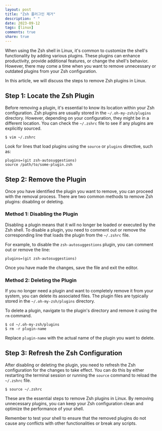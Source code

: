 ```yaml
---
layout: post
title: "Zsh 플러그인 제거"
description: " "
date: 2023-09-12
tags: [linux]
comments: true
share: true
---
```


When using the Zsh shell in Linux, it's common to customize the shell's functionality by adding various plugins. These plugins can enhance productivity, provide additional features, or change the shell's behavior. However, there may come a time when you want to remove unnecessary or outdated plugins from your Zsh configuration.

In this article, we will discuss the steps to remove Zsh plugins in Linux.

## Step 1: Locate the Zsh Plugin

Before removing a plugin, it's essential to know its location within your Zsh configuration. Zsh plugins are usually stored in the `~/.oh-my-zsh/plugins` directory. However, depending on your configuration, they might be in a different location. You can check the `~/.zshrc` file to see if any plugins are explicitly sourced.

```shell
$ vim ~/.zshrc
```

Look for lines that load plugins using the `source` or `plugins` directive, such as:

```shell
plugins=(git zsh-autosuggestions)
source /path/to/some-plugin.zsh
```

## Step 2: Remove the Plugin

Once you have identified the plugin you want to remove, you can proceed with the removal process. There are two common methods to remove Zsh plugins: disabling or deleting.

### Method 1: Disabling the Plugin

Disabling a plugin means that it will no longer be loaded or executed by the Zsh shell. To disable a plugin, you need to comment out or remove the corresponding line that loads the plugin from the `~/.zshrc` file.

For example, to disable the `zsh-autosuggestions` plugin, you can comment out or remove the line:

```shell
plugins=(git zsh-autosuggestions)
```

Once you have made the changes, save the file and exit the editor.

### Method 2: Deleting the Plugin

If you no longer need a plugin and want to completely remove it from your system, you can delete its associated files. The plugin files are typically stored in the `~/.oh-my-zsh/plugins` directory.

To delete a plugin, navigate to the plugin's directory and remove it using the `rm` command.

```shell
$ cd ~/.oh-my-zsh/plugins
$ rm -r plugin-name
```

Replace `plugin-name` with the actual name of the plugin you want to delete.

## Step 3: Refresh the Zsh Configuration

After disabling or deleting the plugin, you need to refresh the Zsh configuration for the changes to take effect. You can do this by either restarting the terminal session or running the `source` command to reload the `~/.zshrc` file.

```shell
$ source ~/.zshrc
```

These are the essential steps to remove Zsh plugins in Linux. By removing unnecessary plugins, you can keep your Zsh configuration clean and optimize the performance of your shell.

Remember to test your shell to ensure that the removed plugins do not cause any conflicts with other functionalities or break any scripts.